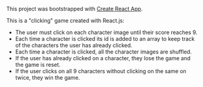 This project was bootstrapped with [Create React App](https://github.com/facebookincubator/create-react-app).

This is a "clicking" game created with React.js:

* The user must click on each character image until their score reaches 9.
* Each time a character is clicked its id is added to an array to keep track of the characters the user has already clicked.
* Each time a character is clicked, all the character images are shuffled.
* If the user has already clicked on a character, they lose the game and the game is reset.
* If the user clicks on all 9 characters without clicking on the same on twice, they win the game.
